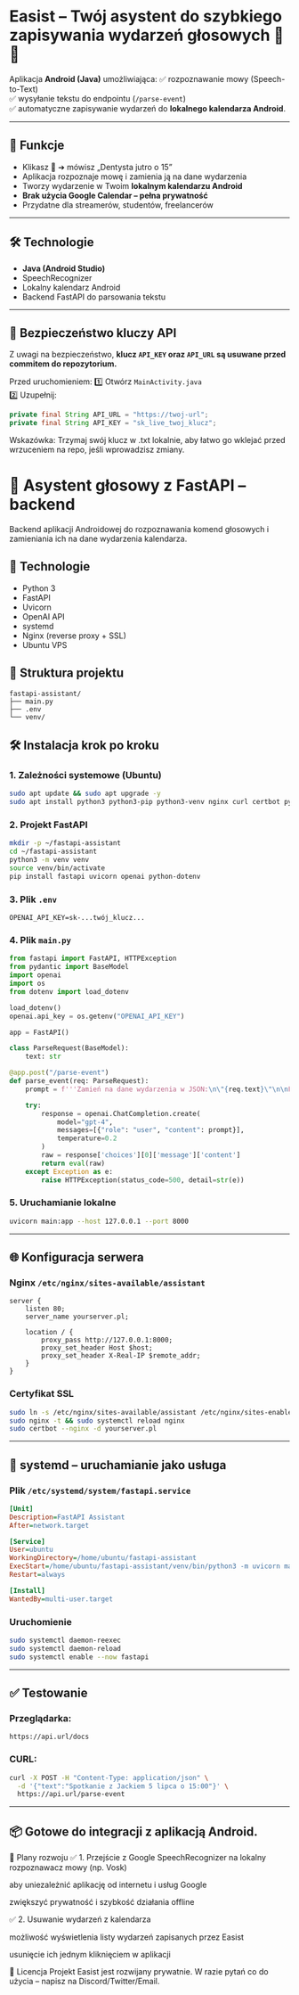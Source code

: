 # Easist – Twój asystent do szybkiego zapisywania wydarzeń głosowych 📅🎤

Aplikacja **Android (Java)** umożliwiająca:
✅ rozpoznawanie mowy (Speech-to-Text)  
✅ wysyłanie tekstu do endpointu (`/parse-event`)  
✅ automatyczne zapisywanie wydarzeń do **lokalnego kalendarza Android**.

---

## 🚀 Funkcje
- Klikasz 🎤 ➔ mówisz „Dentysta jutro o 15”
- Aplikacja rozpoznaje mowę i zamienia ją na dane wydarzenia
- Tworzy wydarzenie w Twoim **lokalnym kalendarzu Android**
- **Brak użycia Google Calendar – pełna prywatność**
- Przydatne dla streamerów, studentów, freelancerów

---

## 🛠️ Technologie
- **Java (Android Studio)**
- SpeechRecognizer
- Lokalny kalendarz Android
- Backend FastAPI do parsowania tekstu

---

## 🔐 Bezpieczeństwo kluczy API

Z uwagi na bezpieczeństwo,
**klucz `API_KEY` oraz `API_URL` są usuwane przed commitem do repozytorium.**

Przed uruchomieniem:
1️⃣ Otwórz `MainActivity.java`  
2️⃣ Uzupełnij:
```java
private final String API_URL = "https://twoj-url";
private final String API_KEY = "sk_live_twoj_klucz";
```
Wskazówka:
Trzymaj swój klucz w .txt lokalnie, aby łatwo go wklejać przed wrzuceniem na repo, jeśli wprowadzisz zmiany.

# 📅 Asystent głosowy z FastAPI – backend

Backend aplikacji Androidowej do rozpoznawania komend głosowych i zamieniania ich na dane wydarzenia kalendarza.

## 🔧 Technologie
- Python 3
- FastAPI
- Uvicorn
- OpenAI API
- systemd
- Nginx (reverse proxy + SSL)
- Ubuntu VPS

## 🧱 Struktura projektu
```
fastapi-assistant/
├── main.py
├── .env
└── venv/
```

## 🛠️ Instalacja krok po kroku

### 1. Zależności systemowe (Ubuntu)
```bash
sudo apt update && sudo apt upgrade -y
sudo apt install python3 python3-pip python3-venv nginx curl certbot python3-certbot-nginx -y
```

### 2. Projekt FastAPI
```bash
mkdir -p ~/fastapi-assistant
cd ~/fastapi-assistant
python3 -m venv venv
source venv/bin/activate
pip install fastapi uvicorn openai python-dotenv
```

### 3. Plik `.env`
```env
OPENAI_API_KEY=sk-...twój_klucz...
```

### 4. Plik `main.py`
```python
from fastapi import FastAPI, HTTPException
from pydantic import BaseModel
import openai
import os
from dotenv import load_dotenv

load_dotenv()
openai.api_key = os.getenv("OPENAI_API_KEY")

app = FastAPI()

class ParseRequest(BaseModel):
    text: str

@app.post("/parse-event")
def parse_event(req: ParseRequest):
    prompt = f'''Zamień na dane wydarzenia w JSON:\n\"{req.text}\"\n\nFormat:\n{{\n  "title": "...",\n  "date": "RRRR-MM-DD",\n  "time": "GG:MM"\n}}'''

    try:
        response = openai.ChatCompletion.create(
            model="gpt-4",
            messages=[{"role": "user", "content": prompt}],
            temperature=0.2
        )
        raw = response['choices'][0]['message']['content']
        return eval(raw)
    except Exception as e:
        raise HTTPException(status_code=500, detail=str(e))
```

### 5. Uruchamianie lokalne
```bash
uvicorn main:app --host 127.0.0.1 --port 8000
```

---

## 🌐 Konfiguracja serwera

### Nginx `/etc/nginx/sites-available/assistant`
```nginx
server {
    listen 80;
    server_name yourserver.pl;

    location / {
        proxy_pass http://127.0.0.1:8000;
        proxy_set_header Host $host;
        proxy_set_header X-Real-IP $remote_addr;
    }
}
```

### Certyfikat SSL
```bash
sudo ln -s /etc/nginx/sites-available/assistant /etc/nginx/sites-enabled/
sudo nginx -t && sudo systemctl reload nginx
sudo certbot --nginx -d yourserver.pl
```

---

## 🚀 systemd – uruchamianie jako usługa

### Plik `/etc/systemd/system/fastapi.service`
```ini
[Unit]
Description=FastAPI Assistant
After=network.target

[Service]
User=ubuntu
WorkingDirectory=/home/ubuntu/fastapi-assistant
ExecStart=/home/ubuntu/fastapi-assistant/venv/bin/python3 -m uvicorn main:app --host 127.0.0.1 --port 8000
Restart=always

[Install]
WantedBy=multi-user.target
```

### Uruchomienie
```bash
sudo systemctl daemon-reexec
sudo systemctl daemon-reload
sudo systemctl enable --now fastapi
```

---

## ✅ Testowanie

### Przeglądarka:
`https://api.url/docs`

### CURL:
```bash
curl -X POST -H "Content-Type: application/json" \
  -d '{"text":"Spotkanie z Jackiem 5 lipca o 15:00"}' \
  https://api.url/parse-event
```

---

## 📦 Gotowe do integracji z aplikacją Android.


🚧 Plany rozwoju
✅ 1. Przejście z Google SpeechRecognizer na lokalny rozpoznawacz mowy (np. Vosk)

aby uniezależnić aplikację od internetu i usług Google

zwiększyć prywatność i szybkość działania offline

✅ 2. Usuwanie wydarzeń z kalendarza

możliwość wyświetlenia listy wydarzeń zapisanych przez Easist

usunięcie ich jednym kliknięciem w aplikacji

📜 Licencja
Projekt Easist jest rozwijany prywatnie. W razie pytań co do użycia – napisz na Discord/Twitter/Email.
